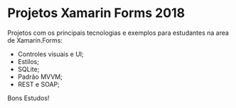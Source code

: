 # Projetos Xamarin Forms 2018

Projetos com os principais tecnologias e exemplos para estudantes na area de Xamarin.Forms:
- Controles visuais e UI;
- Estilos;
- SQLite;
- Padrão MVVM;
- REST e SOAP;

Bons Estudos!
